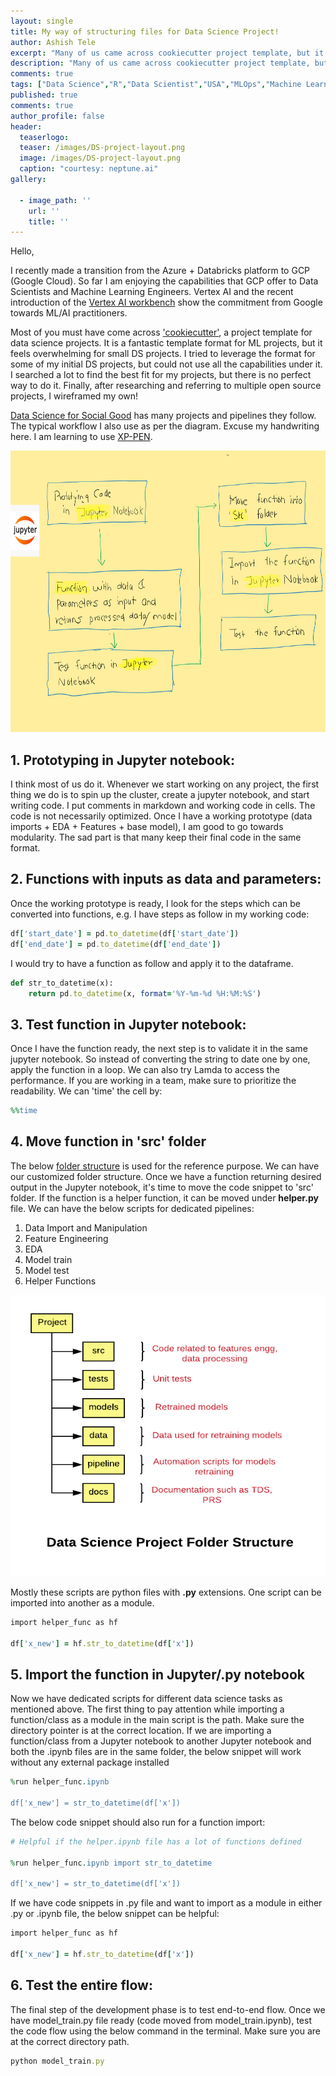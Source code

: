 ```yaml
---
layout: single
title: My way of structuring files for Data Science Project!
author: Ashish Tele
excerpt: "Many of us came across cookiecutter project template, but it is a kind of over kill for small to medium projects. I tried to create my own folder structure for DS projects."
description: "Many of us came across cookiecutter project template, but it is a kind of over kill for small to medium projects. I tried to create my own folder structure for DS projects."
comments: true
tags: ["Data Science","R","Data Scientist","USA","MLOps","Machine Learning","Cookiecutter"]
published: true
comments: true
author_profile: false
header:
  teaserlogo:
  teaser: /images/DS-project-layout.png
  image: /images/DS-project-layout.png
  caption: "courtesy: neptune.ai"
gallery:

  - image_path: ''
    url: ''
    title: ''
---
```


Hello,

I recently made a transition from the Azure + Databricks platform to GCP (Google Cloud). So far I am enjoying the capabilities that GCP offer to Data Scientists and Machine Learning Engineers. Vertex AI and the recent introduction of the [Vertex AI workbench](https://cloud.google.com/vertex-ai/docs/workbench) show the commitment from Google towards ML/AI practitioners. 

Most of you must have come across ['cookiecutter'](https://github.com/cookiecutter/cookiecutter), a project template for data science projects. It is a fantastic template format for ML projects, but it feels overwhelming for small DS projects. I tried to leverage the format for some of my initial DS projects, but could not use all the capabilities under it. I searched a lot to find the best fit for my projects, but there is no perfect way to do it. Finally, after researching and referring to multiple open source projects, I  wireframed my own! 

[Data Science for Social Good](https://github.com/dssg) has many projects and pipelines they follow. The typical workflow I also use as per the diagram. Excuse my handwriting here. I am learning to use [XP-PEN](https://www.xp-pen.com/).

<p align="center">
  <img width="650" height="450" src="/images/Folder_str.png">
</p>

## 1. Prototyping in Jupyter notebook:

I think most of us do it. Whenever we start working on any project, the first thing we do is to spin up the cluster, create a jupyter notebook, and start writing code. I put comments in markdown and working code in cells. The code is not necessarily optimized. Once I have a working prototype (data imports + EDA + Features + base model), I am good to go towards modularity.
The sad part is that many keep their final code in the same format.

## 2. Functions with inputs as data and parameters:

Once the working prototype is ready, I look for the steps which can be converted into functions, e.g. I have steps as follow in my working code:

```ruby
df['start_date'] = pd.to_datetime(df['start_date'])
df['end_date'] = pd.to_datetime(df['end_date'])
```
I would try to have a function as follow and apply it to the dataframe.

```ruby
def str_to_datetime(x):
    return pd.to_datetime(x, format='%Y-%m-%d %H:%M:%S')
```

## 3. Test function in Jupyter notebook:

Once I have the function ready, the next step is to validate it in the same jupyter notebook. So instead of converting the string to date one by one, apply the function in a loop. We can also try Lamda to access the performance. If you are working in a team, make sure to prioritize the readability. We can 'time' the cell by:

```ruby
%%time
```

## 4. Move function in 'src' folder

The below [folder structure](https://dzone.com/articles/data-science-project-folder-structure) is used for the reference purpose. We can have our customized folder structure. Once we have a function returning desired output in the Jupyter notebook, it's time to move the code snippet to 'src' folder. If the function is a helper function, it can be moved under **helper.py** file. We can have the below scripts for dedicated pipelines:

1. Data Import and Manipulation
2. Feature Engineering
3. EDA
4. Model train
5. Model test
6. Helper Functions 

<p align="center">
  <img width="650" height="450" src="/images/folder_str_1.png">
</p>

Mostly these scripts are python files with **.py** extensions. One script can be imported into another as a module.

```ruby
import helper_func as hf

df['x_new'] = hf.str_to_datetime(df['x'])
``` 

## 5. Import the function in Jupyter/.py notebook 

Now we have dedicated scripts for different data science tasks as mentioned above. The first thing to pay attention while importing a function/class as a module in the main script is the path. Make sure the directory pointer is at the correct location. If we are importing a function/class from a Jupyter notebook to another Jupyter notebook and both the .ipynb files are in the same folder, the below snippet will work without any external package installed

```ruby
%run helper_func.ipynb

df['x_new'] = str_to_datetime(df['x'])
```

The below code snippet should also run for a function import:

```ruby
# Helpful if the helper.ipynb file has a lot of functions defined

%run helper_func.ipynb import str_to_datetime

df['x_new'] = str_to_datetime(df['x'])
```

If we have code snippets in .py file and want to import as a module in either .py or .ipynb file, the below snippet can be helpful:

```ruby
import helper_func as hf

df['x_new'] = hf.str_to_datetime(df['x'])
```

## 6. Test the entire flow:

The final step of the development phase is to test end-to-end flow. Once we have model_train.py file ready (code moved from model_train.ipynb), test the code flow using the below command in the terminal. Make sure you are at the correct directory path.
```ruby
python model_train.py
```
